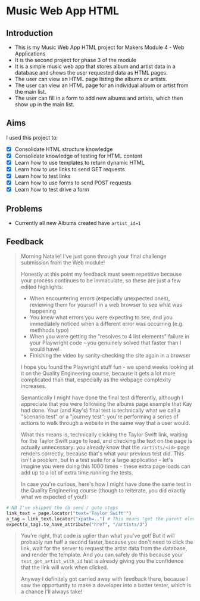 # Music Web App HTML

## Introduction

- This is my Music Web App HTML project for Makers Module 4 - Web Applications
- It is the second project for phase 3 of the module
- It is a simple music web app that stores album and artist data in a database and shows the user requested data as HTML pages.
- The user can view an HTML page listing the albums or artists.
- The user can view an HTML page for an individual album or artist from the main list.
- The user can fill in a form to add new albums and artists, which then show up in the main list.

## Aims

I used this project to:
- [x] Consolidate HTML structure knowledge
- [x] Consolidate knowledge of testing for HTML content
- [x] Learn how to use templates to return dynamic HTML
- [x] Learn how to use links to send GET requests
- [x] Learn how to test links
- [x] Learn how to use forms to send POST requests
- [x] Learn how to test drive a form

## Problems

- Currently all new Albums created have `artist_id=1`

## Feedback

> Morning Natalie! I've just gone through your final challenge submission from the Web module!
> 
> Honestly at this point my feedback must seem repetitive because your process continues to be immaculate, so these are just a few edited highlights:
>
> - When encountering errors (especially unexpected ones), reviewing them for yourself in a web browser to see what was happening
> - You knew what errors you were expecting to see, and you immediately noticed when a different error was occurring (e.g. methhods typo)
> - When you were getting the "resolves to 4 list elements" failure in your Playwright code - you genuinely solved that faster than I would have!
> - Finishing the video by sanity-checking the site again in a browser
>
> I hope you found the Playwright stuff fun - we spend weeks looking at it on the Quality Engineering course, because it gets a lot more complicated than that, especially as the webpage complexity increases.
>
> Semantically I might have done the final test differently, although I appreciate that you were following the albums page example that Kay had done. Your (and Kay's) final test is technically what we call a "scenario test" or a "journey test": you're performing a series of actions to walk through a website in the same way that a user would.
>
> What this means is, technically clicking the Taylor Swift link, waiting for the Taylor Swift page to load, and checking the text on the page is actually unnecessary: you already know that the `/artists/<id>` page renders correctly, because that's what your previous test did. This isn't a problem, but in a test suite for a large application - let's imagine you were doing this 1000 times - these extra page loads can add up to a lot of extra time running the tests.
>
> In case you're curious, here's how I might have done the same test in the Quality Engineering course (though to reiterate, you did exactly what we expected of you!):
``` python
# NB I've skipped the db seed / goto steps
link_text = page.locator("text='Taylor Swift'")
a_tag = link_text.locator("xpath=..") # This means "get the parent element", i.e. it finds the <a> tag
expect(a_tag).to_have_attribute("href", "/artists/3")
```
> You're right, that code is uglier than what you've got! But it will probably run half a second faster, because you don't need to click the link, wait for the server to request the artist data from the database, and render the template. And you can safely do this because your `test_get_artist_with_id` test is already giving you the confidence that the link will work when clicked.
>
> Anyway I definitely got carried away with feedback there, because I saw the opportunity to make a developer into a better tester, which is a chance I'll always take!